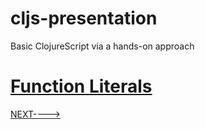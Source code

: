 # cljs-presentation
Basic ClojureScript via a hands-on approach

# [Function Literals](https://github.com/wallclockbuilder/cljs-presentation/blob/master/5_fn_lits/5_fn_lits.cljs)

[NEXT---->](https://github.com/wallclockbuilder/cljs-presentation)
